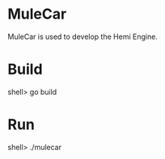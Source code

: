 MuleCar
=======

  MuleCar is used to develop the Hemi Engine.


Build
=====

  shell> go build


Run
===

  shell> ./mulecar
